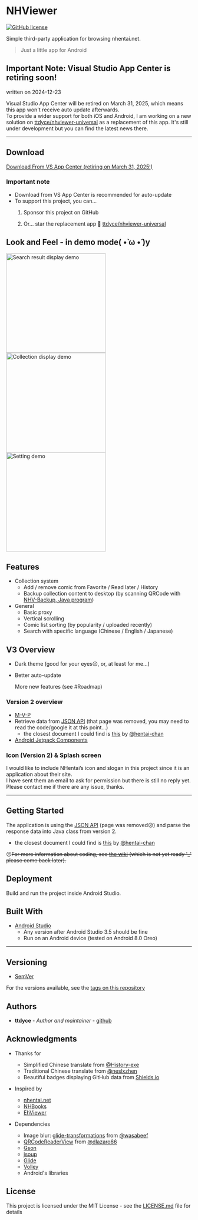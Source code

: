 # NHViewer

[![GitHub license](https://img.shields.io/github/license/ttdyce/NHentaiViewer?color=brightgreen)](https://github.com/ttdyce/NHentaiViewer/blob/master/LICENSE.md)

Simple third-party application for browsing nhentai.net.

> Just a little app for Android

## Important Note: Visual Studio App Center is retiring soon!

written on 2024-12-23

Visual Studio App Center will be retired on March 31, 2025, which means this app won't receive auto update afterwards.  
To provide a wider support for both iOS and Android, I am working on a new solution on [ttdyce/nhviewer-universal](https://github.com/ttdyce/nhviewer-universal) as a replacement of this app. It's still under development but you can find the latest news there. 

---

## Download

[Download From VS App Center (retiring on March 31, 2025!)](https://install.appcenter.ms/users/ttdyce/apps/nhviewer-1/distribution_groups/public)

### Important note

- Download from VS App Center is recommended for auto-update
- To support this project, you can...
  1. Sponsor this project on GitHub

  3. Or... star the replacement app 🌟 [ttdyce/nhviewer-universal](https://github.com/ttdyce/nhviewer-universal)

## Look and Feel - in demo mode( •̀ ω •́ )y

<img src="./screenshots/search.png" alt="Search result display demo" width="270"><img src="./screenshots/collection.png" alt="Collection display demo" width="270"><img src="./screenshots/setting.png" alt="Setting demo" width="270">

## Features

- Collection system
  - Add / remove comic from Favorite / Read later / History
  - Backup collection content to desktop (by scanning QRCode with [NHV-Backup, Java program](https://github.com/ttdyce/NHV-Backup))
- General
  - Basic proxy
  - Vertical scrolling
  - Comic list sorting (by popularity / uploaded recently)
  - Search with specific language (Chinese / English / Japanese)

## V3 Overview

- Dark theme (good for your eyes😉, or, at least for me...)

- Better auto-update

  More new features (see #Roadmap)

### Version 2 overview

- [M-V-P](https://stackoverflow.com/questions/2056/what-are-mvp-and-mvc-and-what-is-the-difference)
- Retrieve data from [JSON API](https://github.com/NHMoeDev/NHentai-android/issues/27) (that page was removed, you may need to read the code/google it at this point...)
  - the closest document I could find is [this](https://hentaichan.pythonanywhere.com/projects/hentai/api-endpoints) by [@hentai-chan](https://github.com/hentai-chan)
- [Android Jetpack Components](https://developer.android.com/jetpack)

### Icon (Version 2) & Splash screen

I would like to include NHentai’s icon and slogan in this project since it is an application about their site.  
I have sent them an email to ask for permission but there is still no reply yet.  
Please contact me if there are any issue, thanks. 

---

## Getting Started

The application is using the [JSON API](https://github.com/NHMoeDev/NHentai-android/issues/27) (page was removed😥) and parse the response data into Java class from version 2.  

- the closest document I could find is [this](https://hentaichan.pythonanywhere.com/projects/hentai/api-endpoints) by [@hentai-chan](https://github.com/hentai-chan)


😣~~For more information about coding, see [the wiki](https://github.com/ttdyce/NHentaiViewer/wiki) (which is not yet ready '_' please come back later).~~

## Deployment

Build and run the project inside Android Studio.

## Built With

- [Android Studio](https://developer.android.com/studio)
  - Any version after Android Studio 3.5 should be fine
  - Run on an Android device (tested on Android 8.0 Oreo)

---

## Versioning

- [SemVer](http://semver.org/)

For the versions available, see the [tags on this repository](https://github.com/ttdyce/nhviewer/tags)

## Authors

- **ttdyce** - *Author and maintainer* - [github](https://github.com/ttdyce)

## Acknowledgments

- Thanks for
  - Simplified Chinese translate from [@History-exe](https://github.com/History-exe)
  - Traditional Chinese translate from [@neslxzhen](https://github.com/neslxzhen)
  - Beautiful badges displaying GitHub data from [Shields.io](https://github.com/badges/shields)
  
- Inspired by
  - [nhentai.net](https://nhentai.net)
  - [NHBooks](https://github.com/NHMoeDev/NHentai-android)
  - [EhViewer](https://github.com/seven332/EhViewer)
  
- Dependencies
  - Image blur: [glide-transformations](https://github.com/wasabeef/glide-transformations) from [@wasabeef](https://github.com/wasabeef)
  - [QRCodeReaderView](https://github.com/dlazaro66/QRCodeReaderView) from [@dlazaro66](https://github.com/dlazaro66)
  - [Gson](https://github.com/google/gson)
  - [jsoup](https://jsoup.org/download)
  - [Glide](http://bumptech.github.io/glide/doc/download-setup.html)
  - [Volley](https://developer.android.com/training/volley)
  - Android's libraries

## License

This project is licensed under the MIT License - see the [LICENSE.md](LICENSE.md) file for details
